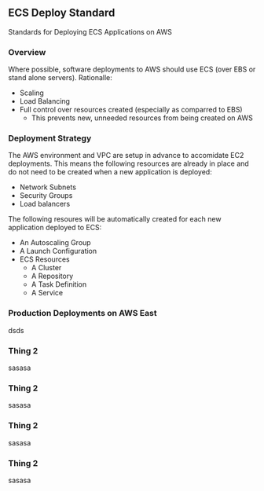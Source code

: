 ## ECS Deploy Standard

Standards for Deploying ECS Applications on AWS

### Overview

Where possible, software deployments to AWS should use ECS (over EBS or stand alone servers). Rationalle:

* Scaling
* Load Balancing
* Full control over resources created (especially as comparred to EBS)
    * This prevents new, unneeded resources from being created on AWS

### Deployment Strategy

The AWS environment and VPC are setup in advance to accomidate EC2 deployments. This means the following resources are already in place and do not need to be created when a new application is deployed:

* Network Subnets
* Security Groups
* Load balancers

The following resoures will be automatically created for each new application deployed to ECS:

* An Autoscaling Group
* A Launch Configuration
* ECS Resources
    * A Cluster
    * A Repository
    * A Task Definition
    * A Service


### Production Deployments on AWS East
dsds

### Thing 2
sasasa

### Thing 2
sasasa

### Thing 2
sasasa

### Thing 2
sasasa